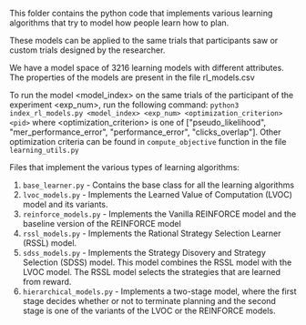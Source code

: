 This folder contains the python code that implements various learning algorithms that try to model how people learn how to plan.

These models can be applied to the same trials that participants saw or custom trials designed by the researcher.

We have a model space of 3216 learning models with different attributes. The properties of the models are present in the file rl_models.csv

To run the model <model_index> on the same trials of the participant <pid> of the experiment <exp_num>, run the following command:
`python3 index_rl_models.py <model_index> <exp_num> <optimization_criterion> <pid>`
where <optimization_criterion> is one of ["pseudo_likelihood", "mer_performance_error", "performance_error", "clicks_overlap"]. Other optimization criteria can be found in `compute_objective` function in the file `learning_utils.py`

Files that implement the various types of learning algorithms:
1. `base_learner.py` - Contains the base class for all the learning algorithms
2. `lvoc_models.py` - Implements the Learned Value of Computation (LVOC) model and its variants.
3. `reinforce_models.py` - Implements the Vanilla REINFORCE model and the baseline version of the REINFORCE model
4. `rssl_models.py` - Implements the Rational Strategy Selection Learner (RSSL) model.
5. `sdss_models.py` - Implements the Strategy Disovery and Strategy Selection (SDSS) model. This model combines the RSSL model with the LVOC model. The RSSL model selects the strategies that are learned from reward.
6. `hierarchical_models.py` - Implements a two-stage model, where the first stage decides whether or not to terminate planning and the second stage is one of the variants of the LVOC or the REINFORCE models.